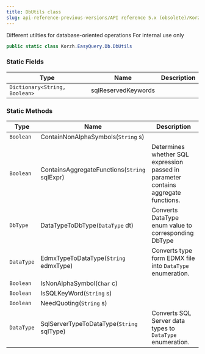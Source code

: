 ```yaml
---
title: DbUtils class
slug: api-reference-previous-versions/API reference 5.x (obsolete)/Korzh.EasyQuery.Db namespace/dbutils-class
---
```



Different utilties for database-oriented operations  For internal use only
```csharp
public static class Korzh.EasyQuery.Db.DbUtils

```

### Static Fields

| Type | Name | Description | 
| --- | --- | --- | 
| `Dictionary<String, Boolean>` | sqlReservedKeywords |  | 


### Static Methods

| Type | Name | Description | 
| --- | --- | --- | 
| `Boolean` | ContainNonAlphaSymbols(`String` s) |  | 
| `Boolean` | ContainsAggregateFunctions(`String` sqlExpr) | Determines whether SQL expression passed in parameter contains aggregate functions. | 
| `DbType` | DataTypeToDbType(`DataType` dt) | Converts DataType enum value to corresponding DbType | 
| `DataType` | EdmxTypeToDataType(`String` edmxType) | Converts type form EDMX file into `DataType` enumeration. | 
| `Boolean` | IsNonAlphaSymbol(`Char` c) |  | 
| `Boolean` | IsSQLKeyWord(`String` s) |  | 
| `Boolean` | NeedQuoting(`String` s) |  | 
| `DataType` | SqlServerTypeToDataType(`String` sqlType) | Converts SQL Server data types to `DataType` enumeration. |